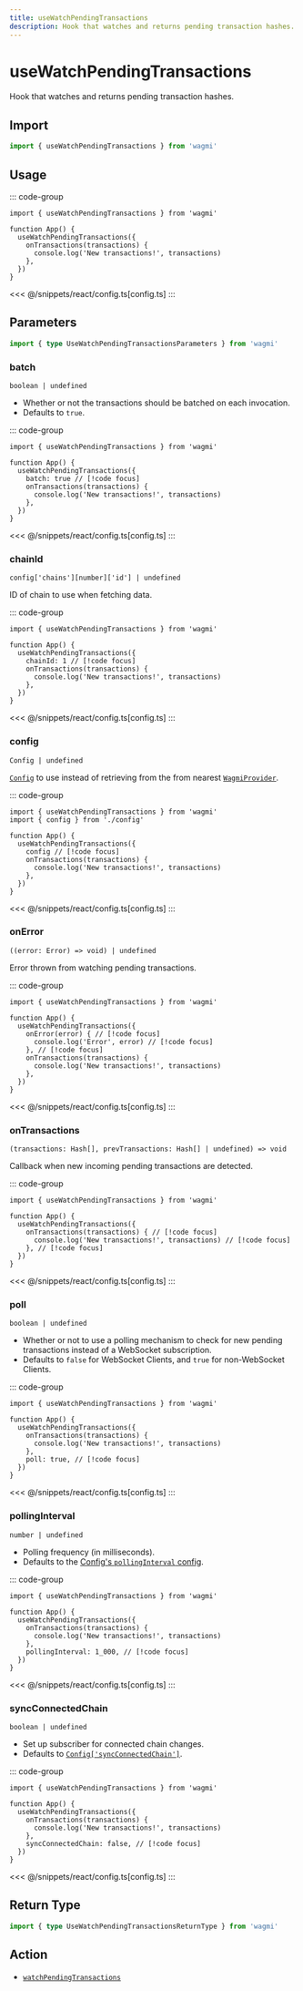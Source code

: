 ```yaml
---
title: useWatchPendingTransactions
description: Hook that watches and returns pending transaction hashes.
---
```


# useWatchPendingTransactions

Hook that watches and returns pending transaction hashes.

## Import

```ts
import { useWatchPendingTransactions } from 'wagmi'
```

## Usage

::: code-group
```tsx [index.tsx]
import { useWatchPendingTransactions } from 'wagmi'

function App() {
  useWatchPendingTransactions({
    onTransactions(transactions) {
      console.log('New transactions!', transactions)
    },
  })
}
```
<<< @/snippets/react/config.ts[config.ts]
:::

## Parameters

```ts
import { type UseWatchPendingTransactionsParameters } from 'wagmi'
```

### batch

`boolean | undefined`

- Whether or not the transactions should be batched on each invocation.
- Defaults to `true`.

::: code-group
```tsx [index.tsx]
import { useWatchPendingTransactions } from 'wagmi'

function App() {
  useWatchPendingTransactions({
    batch: true // [!code focus]
    onTransactions(transactions) {
      console.log('New transactions!', transactions)
    },
  })
}
```
<<< @/snippets/react/config.ts[config.ts]
:::

### chainId

`config['chains'][number]['id'] | undefined`

ID of chain to use when fetching data.

::: code-group
```tsx [index.tsx]
import { useWatchPendingTransactions } from 'wagmi'

function App() {
  useWatchPendingTransactions({
    chainId: 1 // [!code focus]
    onTransactions(transactions) {
      console.log('New transactions!', transactions)
    },
  })
}
```
<<< @/snippets/react/config.ts[config.ts]
:::

### config

`Config | undefined`

[`Config`](/react/api/createConfig#config) to use instead of retrieving from the from nearest [`WagmiProvider`](/react/api/WagmiProvider).

::: code-group
```tsx [index.tsx]
import { useWatchPendingTransactions } from 'wagmi'
import { config } from './config'

function App() {
  useWatchPendingTransactions({
    config // [!code focus]
    onTransactions(transactions) {
      console.log('New transactions!', transactions)
    },
  })
}
```
<<< @/snippets/react/config.ts[config.ts]
:::

### onError

`((error: Error) => void) | undefined`

Error thrown from watching pending transactions.

::: code-group
```tsx [index.tsx]
import { useWatchPendingTransactions } from 'wagmi'

function App() {
  useWatchPendingTransactions({
    onError(error) { // [!code focus]
      console.log('Error', error) // [!code focus]
    }, // [!code focus]
    onTransactions(transactions) {
      console.log('New transactions!', transactions)
    },
  })
}
```
<<< @/snippets/react/config.ts[config.ts]
:::

### onTransactions

`(transactions: Hash[], prevTransactions: Hash[] | undefined) => void`

Callback when new incoming pending transactions are detected.

::: code-group
```tsx [index.tsx]
import { useWatchPendingTransactions } from 'wagmi'

function App() {
  useWatchPendingTransactions({
    onTransactions(transactions) { // [!code focus]
      console.log('New transactions!', transactions) // [!code focus]
    }, // [!code focus]
  })
}
```
<<< @/snippets/react/config.ts[config.ts]
:::

### poll

`boolean | undefined`

- Whether or not to use a polling mechanism to check for new pending transactions instead of a WebSocket subscription.
- Defaults to `false` for WebSocket Clients, and `true` for non-WebSocket Clients.

::: code-group
```tsx [index.tsx]
import { useWatchPendingTransactions } from 'wagmi'

function App() {
  useWatchPendingTransactions({
    onTransactions(transactions) {
      console.log('New transactions!', transactions)
    },
    poll: true, // [!code focus]
  })
}
```
<<< @/snippets/react/config.ts[config.ts]
:::

### pollingInterval

`number | undefined`

- Polling frequency (in milliseconds).
- Defaults to the [Config's `pollingInterval` config](/core/api/createConfig#pollinginterval).

::: code-group
```tsx [index.tsx]
import { useWatchPendingTransactions } from 'wagmi'

function App() {
  useWatchPendingTransactions({
    onTransactions(transactions) {
      console.log('New transactions!', transactions)
    },
    pollingInterval: 1_000, // [!code focus]
  })
}
```
<<< @/snippets/react/config.ts[config.ts]
:::

### syncConnectedChain

`boolean | undefined`

- Set up subscriber for connected chain changes.
- Defaults to [`Config['syncConnectedChain']`](/core/api/createConfig#syncconnectedchain).

::: code-group
```tsx [index.tsx]
import { useWatchPendingTransactions } from 'wagmi'

function App() {
  useWatchPendingTransactions({
    onTransactions(transactions) {
      console.log('New transactions!', transactions)
    },
    syncConnectedChain: false, // [!code focus]
  })
}
```
<<< @/snippets/react/config.ts[config.ts]
:::

## Return Type

```ts
import { type UseWatchPendingTransactionsReturnType } from 'wagmi'
```

## Action

- [`watchPendingTransactions`](/core/api/actions/watchPendingTransactions)
